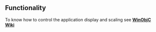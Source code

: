 ## Functionality
To know how to control the application display and scaling see [**WinObjC Wiki**](https://github.com/Microsoft/WinObjC/wiki/UI-Guidance)
